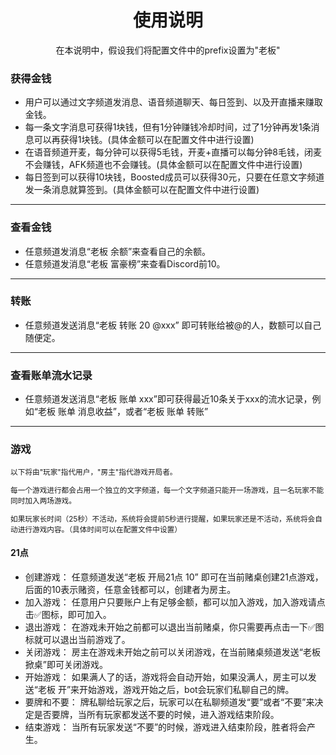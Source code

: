 <div align="center">
    <h1>使用说明</h1>
    <p>在本说明中，假设我们将配置文件中的prefix设置为"老板"</p>
</div>

<div>
    <h3>获得金钱</h3>
    <ul>
        <li>用户可以通过文字频道发消息、语音频道聊天、每日签到、以及开直播来赚取金钱。</li>
        <li>每一条文字消息可获得1块钱，但有1分钟赚钱冷却时间，过了1分钟再发1条消息可以再获得1块钱。(具体金额可以在配置文件中进行设置)</li>
        <li>在语音频道开麦，每分钟可以获得5毛钱，开麦+直播可以每分钟8毛钱，闭麦不会赚钱，AFK频道也不会赚钱。(具体金额可以在配置文件中进行设置)</li>
        <li>每日签到可以获得10块钱，Boosted成员可以获得30元，只要在任意文字频道发一条消息就算签到。(具体金额可以在配置文件中进行设置)</li>
    </ul>
</div>
<hr/>
<div>
    <h3>查看金钱</h3>
    <ul>
        <li>任意频道发消息“老板 余额”来查看自己的余额。</li>
        <li>任意频道发消息“老板 富豪榜”来查看Discord前10。</li>
    </ul>
</div>
<hr/>
<div>
    <h3>转账</h3>
    <ul>
        <li>任意频道发送消息“老板 转账 20 @xxx” 即可转账给被@的人，数额可以自己随便定。</li>
    </ul>
</div>
<hr/>
<div>
    <h3>查看账单流水记录</h3>
    <ul>
        <li>任意频道发送消息“老板 账单 xxx”即可获得最近10条关于xxx的流水记录，例如“老板 账单 消息收益”，或者“老板 账单 转账”</li>
    </ul>
</div>
<hr/>
<div>
    <h3>游戏</h3>
    <p style="font-size: smaller">以下将由"玩家"指代用户，"房主"指代游戏开局者。</p>
    <p style="font-size: smaller">每一个游戏进行都会占用一个独立的文字频道，每一个文字频道只能开一场游戏，且一名玩家不能同时加入两场游戏。</p>
    <p style="font-size: smaller">如果玩家长时间（25秒）不活动，系统将会提前5秒进行提醒，如果玩家还是不活动，系统将会自动进行游戏内容。（具体时间可以在配置文件中设置）</p>
    <h4>21点</h4>
    <ul>
        <li>创建游戏： 任意频道发送“老板 开局21点 10” 即可在当前赌桌创建21点游戏，后面的10表示赌资，任意金钱都可以，创建者为房主。</li>
        <li>加入游戏： 任意用户只要账户上有足够金额，都可以加入游戏，加入游戏请点击✅图标，即可加入。</li>
        <li>退出游戏： 在游戏未开始之前都可以退出当前赌桌，你只需要再点击一下✅图标就可以退出当前游戏了。</li>
        <li>关闭游戏： 房主在游戏未开始之前可以关闭游戏，在当前赌桌频道发送“老板 掀桌”即可关闭游戏。</li>
        <li>开始游戏： 如果满人了的话，游戏将会自动开始，如果没满人，房主可以发送“老板 开”来开始游戏，游戏开始之后，bot会玩家们私聊自己的牌。</li>
        <li>要牌和不要： 牌私聊给玩家之后，玩家可以在私聊频道发“要”或者“不要”来决定是否要牌，当所有玩家都发送不要的时候，进入游戏结束阶段。</li>
        <li>结束游戏： 当所有玩家发送“不要”的时候，游戏进入结束阶段，胜者将会产生。</li>
    </ul>

</div>

